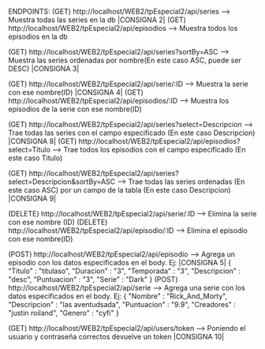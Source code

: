 ENDPOINTS:
(GET) http://localhost/WEB2/tpEspecial2/api/series --> Muestra todas las series en la db |CONSIGNA 2|
(GET) http://localhost/WEB2/tpEspecial2/api/episodios --> Muestra todos los episodios en la db

(GET) http://localhost/WEB2/tpEspecial2/api/series?sortBy=ASC -->  Muestra las series ordenadas por nombre(En este caso ASC, puede ser DESC)  |CONSIGNA 3|

(GET) http://localhost/WEB2/tpEspecial2/api/serie/:ID --> Muestra la serie con ese nombre(ID) |CONSIGNA 4|
(GET) http://localhost/WEB2/tpEspecial2/api/episodios/:ID --> Muestra los episodios de la serie con ese nombre(ID)

(GET) http://localhost/WEB2/tpEspecial2/api/series?select=Descripcion --> Trae todas las series con el campo especificado (En este caso Descripcion) |CONSIGNA 8|
(GET) http://localhost/WEB2/tpEspecial2/api/episodios?select=Titulo --> Trae todos los episodios con el campo especificado (En este caso Titulo)

(GET) http://localhost/WEB2/tpEspecial2/api/series?select=Descripcion&sortBy=ASC --> Trae todas las series ordenadas (En este caso ASC) por un campo de la tabla (En este caso Descripcion) |CONSIGNA 9|

(DELETE) http://localhost/WEB2/tpEspecial2/api/serie/:ID --> Elimina la serie con ese nombre (ID)
(DELETE) http://localhost/WEB2/tpEspecial2/api/episodio/:ID --> Elimina el episodio con ese nombre(ID)

(POST) http://localhost/WEB2/tpEspecial2/api/episodio --> Agrega un episodio con los datos especificados en el body. Ej: |CONSIGNA 5|
{
    "Titulo" : "titulaso",
    "Duracion" : "3",
    "Temporada" : "3",
    "Descripcion" : "desc",
    "Puntuacion" : "3",
    "Serie" : "Dark"
}
(POST) http://localhost/WEB2/tpEspecial2/api/serie --> Agrega una serie con los datos especificados en el body. Ej:
{
    "Nombre" : "Rick_And_Morty",
    "Descripcion" : "las aventudsada",
    "Puntuacion" : "9.9",
    "Creadores" : "justin roiland",
    "Genero" : "cyfi"
}

(GET) http://localhost/WEB2/tpEspecial2/api/users/token --> Poniendo el usuario y contraseña correctos devuelve un token |CONSIGNA 10|
